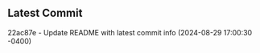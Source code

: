 
## Latest Commit
22ac87e - Update README with latest commit info (2024-08-29 17:00:30 -0400) <Yunxi-Zhou>
